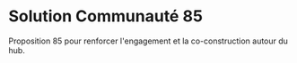 # Solution Communauté 85

Proposition 85 pour renforcer l'engagement et la co-construction autour du hub.
